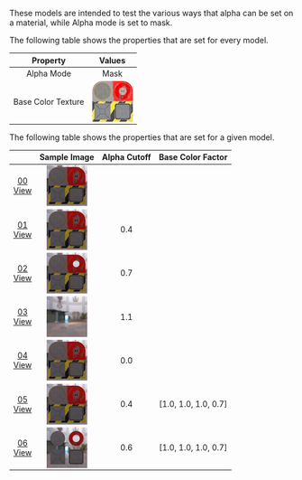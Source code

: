 These models are intended to test the various ways that alpha can be set on a material, while Alpha mode is set to mask.  

The following table shows the properties that are set for every model.  

| Property | **Values** |
| :---: | :---: |
| Alpha Mode | Mask |
| Base Color Texture | [<img src="Figures/Thumbnails/BaseColor_Plane.png" align="middle">](Textures/BaseColor_Plane.png) |


The following table shows the properties that are set for a given model.  

|   | Sample Image | Alpha Cutoff | Base Color Factor |
| :---: | :---: | :---: | :---: |
| [00](Material_AlphaMask_00.gltf)<br>[View](https://bghgary.github.io/glTF-Assets-Viewer/?folder=6&model=0) | [<img src="Figures/Thumbnails/Material_AlphaMask_00.png" align="middle">](Figures/SampleImages/Material_AlphaMask_00.png) |   |   |
| [01](Material_AlphaMask_01.gltf)<br>[View](https://bghgary.github.io/glTF-Assets-Viewer/?folder=6&model=1) | [<img src="Figures/Thumbnails/Material_AlphaMask_01.png" align="middle">](Figures/SampleImages/Material_AlphaMask_01.png) | 0.4 |   |
| [02](Material_AlphaMask_02.gltf)<br>[View](https://bghgary.github.io/glTF-Assets-Viewer/?folder=6&model=2) | [<img src="Figures/Thumbnails/Material_AlphaMask_02.png" align="middle">](Figures/SampleImages/Material_AlphaMask_02.png) | 0.7 |   |
| [03](Material_AlphaMask_03.gltf)<br>[View](https://bghgary.github.io/glTF-Assets-Viewer/?folder=6&model=3) | [<img src="Figures/Thumbnails/Material_AlphaMask_03.png" align="middle">](Figures/SampleImages/Material_AlphaMask_03.png) | 1.1 |   |
| [04](Material_AlphaMask_04.gltf)<br>[View](https://bghgary.github.io/glTF-Assets-Viewer/?folder=6&model=4) | [<img src="Figures/Thumbnails/Material_AlphaMask_04.png" align="middle">](Figures/SampleImages/Material_AlphaMask_04.png) | 0.0 |   |
| [05](Material_AlphaMask_05.gltf)<br>[View](https://bghgary.github.io/glTF-Assets-Viewer/?folder=6&model=5) | [<img src="Figures/Thumbnails/Material_AlphaMask_05.png" align="middle">](Figures/SampleImages/Material_AlphaMask_05.png) | 0.4 | [1.0,&nbsp;1.0,&nbsp;1.0,&nbsp;0.7] |
| [06](Material_AlphaMask_06.gltf)<br>[View](https://bghgary.github.io/glTF-Assets-Viewer/?folder=6&model=6) | [<img src="Figures/Thumbnails/Material_AlphaMask_06.png" align="middle">](Figures/SampleImages/Material_AlphaMask_06.png) | 0.6 | [1.0,&nbsp;1.0,&nbsp;1.0,&nbsp;0.7] |
 
